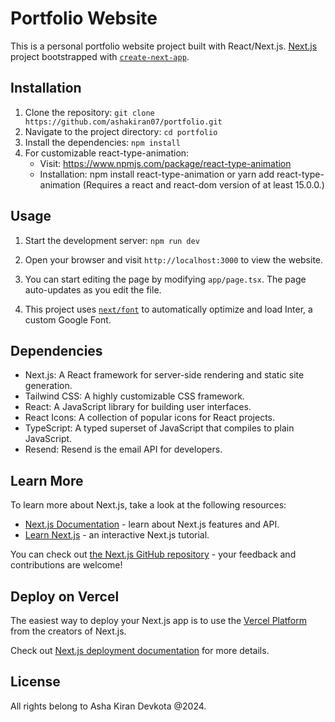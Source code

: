 # Portfolio Website

This is a personal portfolio website project built with React/Next.js.
 [Next.js](https://nextjs.org/) project bootstrapped with [`create-next-app`](https://github.com/vercel/next.js/tree/canary/packages/create-next-app).

 ## Installation

1. Clone the repository: `git clone https://github.com/ashakiran07/portfolio.git`
2. Navigate to the project directory: `cd portfolio`
3. Install the dependencies: `npm install`
4. For customizable react-type-animation: 
   - Visit: https://www.npmjs.com/package/react-type-animation
   - Installation: npm install react-type-animation  or yarn add react-type-animation
      (Requires a react and react-dom version of at least 15.0.0.)

## Usage

1. Start the development server: `npm run dev`
2. Open your browser and visit `http://localhost:3000` to view the website.

3. You can start editing the page by modifying `app/page.tsx`. The page auto-updates as you edit the file.

4. This project uses [`next/font`](https://nextjs.org/docs/basic-features/font-optimization) to automatically optimize and load Inter, a custom Google Font.

## Dependencies

- Next.js: A React framework for server-side rendering and static site generation.
- Tailwind CSS: A highly customizable CSS framework.
- React: A JavaScript library for building user interfaces.
- React Icons: A collection of popular icons for React projects.
- TypeScript: A typed superset of JavaScript that compiles to plain JavaScript.
- Resend: Resend is the email API for developers.

## Learn More

To learn more about Next.js, take a look at the following resources:

- [Next.js Documentation](https://nextjs.org/docs) - learn about Next.js features and API.
- [Learn Next.js](https://nextjs.org/learn) - an interactive Next.js tutorial.

You can check out [the Next.js GitHub repository](https://github.com/vercel/next.js/) - your feedback and contributions are welcome!

## Deploy on Vercel

The easiest way to deploy your Next.js app is to use the [Vercel Platform](https://vercel.com/new?utm_medium=default-template&filter=next.js&utm_source=create-next-app&utm_campaign=create-next-app-readme) from the creators of Next.js.

Check out [Next.js deployment documentation](https://nextjs.org/docs/deployment) for more details.

## License

All rights belong to Asha Kiran Devkota @2024. 
